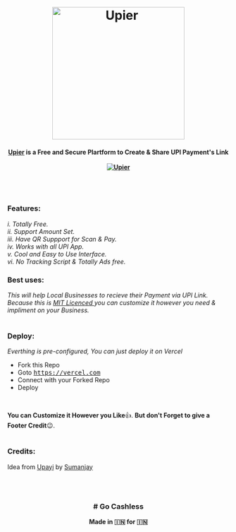 <h1 align="center">
  <br>
  <a href="https://github.com/cachecleanerjeet/Upier"><img src="https://firebasestorage.googleapis.com/v0/b/webtuhin.appspot.com/o/githubstatic%2Fupier.svg?alt=media&token=43bd247f-4737-40be-8a15-1a145a17652d" alt="Upier" width="300"></a>
</h1>
<h4 align="center"><a href="https://github.com/cachecleanerjeet/Upier" target="_blank">Upier</a> is a Free and Secure Plartform to Create & Share UPI Payment's Link
 <br> <br> <a href="https://upier.org" align="center"><img src="https://img.shields.io/badge/create--a--payment--link-green?style=for-the-badge" alt="Upier" ></a>
</h4>

<br>
<br>

### Features:<br>

*i.  Totally Free.*<br>
*ii.  Support Amount Set.*<br>
*iii. Have QR Suppport for Scan & Pay.*<br>
*iv.  Works with all UPI App.*<br>
*v.  Cool and Easy to Use Interface.*<br>
*vi.   No Tracking Script & Totally Ads free.*<br>

### Best uses:<br>

*This will help Local Businesses to recieve their Payment via UPI Link. Because this is [MIT Licenced ](https://github.com/cachecleanerjeet/Upier/blob/master/LICENSE "MIT Licenced ")you can customize it however you need & impliment on your Business.*<br><br>

### Deploy: <br>
*Everthing is pre-configured, You can just deploy it on Vercel* <br>

- Fork this Repo
- Goto <tt>https://vercel.com</tt>
- Connect with your Forked Repo
- Deploy
<br>

**You can Customize it However you Like**👍. **But don't Forget to give a Footer Credit**😉.<br><br>


### Credits:
Idea from [Upayi](https://github.com/cyberboysumanjay/upayi "Upayi") by [Sumanjay](https://github.com/cyberboysumanjay/ "Sumanjay")<br>

<br><br>

<h3 align="center"># Go Cashless</h3>
<p align="center"> <b>Made in 🇮🇳 for 🇮🇳</b></p>
<br><br>
